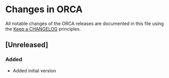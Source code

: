 # Changes in ORCA

All notable changes of the ORCA releases are documented in this file using the [Keep a CHANGELOG](https://keepachangelog.com/) principles.

## [Unreleased]

### Added

* Added initial version

